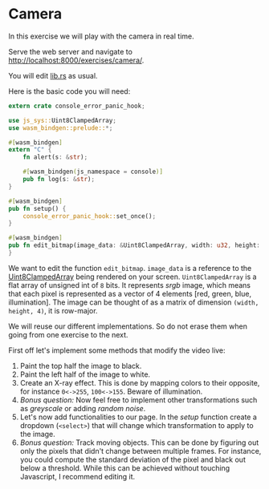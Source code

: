 # Camera

In this exercise we will play with the camera in real time.

Serve the web server and navigate to [http://localhost:8000/exercises/camera/](http://localhost:8000/exercises/camera/).

You will edit [lib.rs](../../rust-wasm-template/lib.rs) as usual.

Here is the basic code you will need:

```rust
extern crate console_error_panic_hook;

use js_sys::Uint8ClampedArray;
use wasm_bindgen::prelude::*;

#[wasm_bindgen]
extern "C" {
    fn alert(s: &str);

    #[wasm_bindgen(js_namespace = console)]
    pub fn log(s: &str);
}

#[wasm_bindgen]
pub fn setup() {
    console_error_panic_hook::set_once();
}

#[wasm_bindgen]
pub fn edit_bitmap(image_data: &Uint8ClampedArray, width: u32, height: u32) {
}

```

We want to edit the function `edit_bitmap`. `image_data` is a reference to the [Uint8ClampedArray](https://rustwasm.github.io/wasm-bindgen/api/js_sys/struct.Uint8ClampedArray.html) being rendered on your screen. `Uint8ClampedArray` is a flat array of unsigned int of `8` bits.
It represents _srgb_ image, which means that each pixel is represented as a vector of 4 elements [red, green, blue, illumination].
The image can be thought of as a matrix of dimension `(width, height, 4)`, it is row-major.

We will reuse our different implementations. So do not erase them when going from one exercise to the next.

First off let's implement some methods that modify the video live:

1. Paint the top half the image to black.
2. Paint the left half of the image to white.
3. Create an X-ray effect. This is done by mapping colors to their opposite, for instance `0<->255`, `100<->155`. Beware of illumination.
4. _Bonus question:_  Now feel free to implement other transformations such as _greyscale_ or adding _random noise_.
5. Let's now add functionalities to our page. In the _setup_ function create a dropdown (`<select>`) that will change which transformation to apply to the image.
6. _Bonus question:_ Track moving objects. This can be done by figuring out only the pixels that didn't change between multiple frames. For instance, you could compute the standard deviation of the pixel and black out below a threshold.
While this can be achieved without touching Javascript, I recommend editing it.
